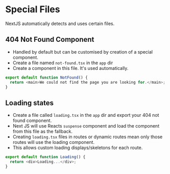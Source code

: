 # Special Files

NextJS automatically detects and uses certain files.

## 404 Not Found Component

- Handled by default but can be customised by creation of a special component.
- Create a file named `not-found.tsx` in the `app` dir
- Create a component in this file. It's used automatically.

```ts
export default function NotFound() {
  return <main>We could not find the page you are looking for.</main>;
}
```

## Loading states

- Create a file called `loading.tsx` in the `app` dir and export your 404 not found component.
- Next JS will use Reacts `suspense` component and load the component from this file as the fallback.
- Creating `loading.tsx` files in routes or dynamic routes mean only those routes will use the loading component.
- This allows custom loading displays/skeletons for each route.

```ts
export default function Loading() {
  return <div>Loading...</div>;
}
```
